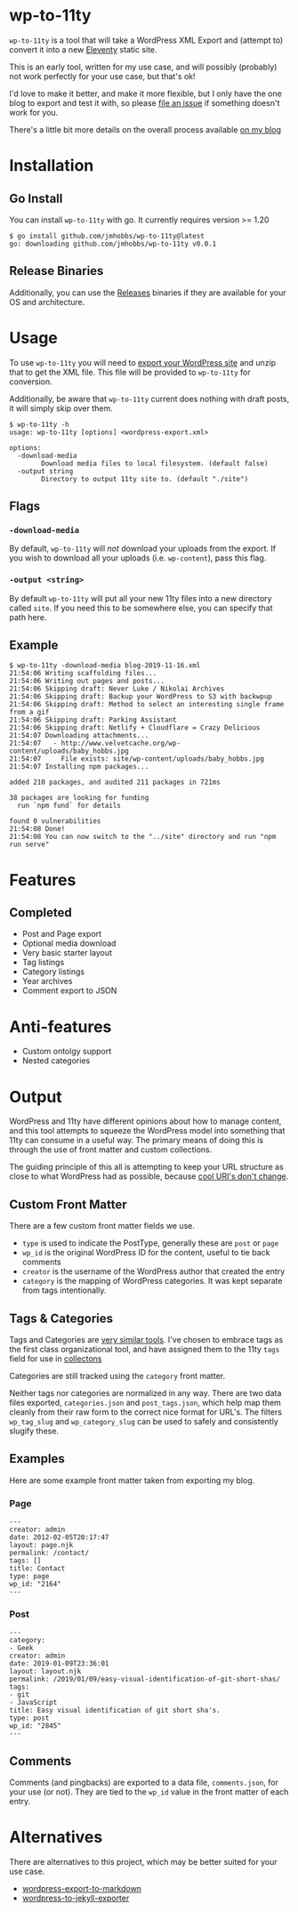 # wp-to-11ty

`wp-to-11ty` is a tool that will take a WordPress XML Export and (attempt to) convert it into a new [Eleventy](https://www.11ty.io/) static site.

This is an early tool, written for my use case, and will possibly (probably) not work perfectly for your use case, but that's ok!

I'd love to make it better, and make it more flexible, but I only have the one blog to export and test it with, so please [file an issue](https://github.com/jmhobbs/wp-to-11ty/issues/new) if something doesn't work for you.

There's a little bit more details on the overall process available [on my blog](https://velvetcache.org/2023/04/05/moving-from-wordpress-to-11ty/)

# Installation

## Go Install

You can install `wp-to-11ty` with go.  It currently requires version >= 1.20

```
$ go install github.com/jmhobbs/wp-to-11ty@latest
go: downloading github.com/jmhobbs/wp-to-11ty v0.0.1
```

## Release Binaries

Additionally, you can use the [Releases](https://github.com/jmhobbs/wp-to-11ty/releases) binaries if they are available for your OS and architecture.

# Usage

To use `wp-to-11ty` you will need to [export your WordPress site](https://wordpress.com/support/export/#export-content-to-another-word-press-site) and unzip that to get the XML file.  This file will be provided to `wp-to-11ty` for conversion.

Additionally, be aware that `wp-to-11ty` current does nothing with draft posts, it will simply skip over them.

```
$ wp-to-11ty -h
usage: wp-to-11ty [options] <wordpress-export.xml>

options:
  -download-media
    	Download media files to local filesystem. (default false)
  -output string
    	Directory to output 11ty site to. (default "./site")
```

## Flags

### `-download-media`

By default, `wp-to-11ty` will _not_ download your uploads from the export. If you wish to download all your uploads (i.e. `wp-content`), pass this flag.

### `-output <string>`

By default `wp-to-11ty` will put all your new 11ty files into a new directory called `site`.  If you need this to be somewhere else, you can specify that path here.

## Example

```
$ wp-to-11ty -download-media blog-2019-11-16.xml
21:54:06 Writing scaffolding files...
21:54:06 Writing out pages and posts...
21:54:06 Skipping draft: Never Luke / Nikolai Archives
21:54:06 Skipping draft: Backup your WordPress to S3 with backwpup
21:54:06 Skipping draft: Method to select an interesting single frame from a gif
21:54:06 Skipping draft: Parking Assistant
21:54:06 Skipping draft: Netlify + Cloudflare = Crazy Delicious
21:54:07 Downloading attachments...
21:54:07   - http://www.velvetcache.org/wp-content/uploads/baby_hobbs.jpg
21:54:07     File exists: site/wp-content/uploads/baby_hobbs.jpg
21:54:07 Installing npm packages...

added 210 packages, and audited 211 packages in 721ms

38 packages are looking for funding
  run `npm fund` for details

found 0 vulnerabilities
21:54:08 Done!
21:54:08 You can now switch to the "../site" directory and run "npm run serve"

```

# Features

## Completed

- Post and Page export
- Optional media download
- Very basic starter layout
- Tag listings
- Category listings
- Year archives
- Comment export to JSON

# Anti-features

- Custom ontolgy support
- Nested categories

# Output

WordPress and 11ty have different opinions about how to manage content, and this tool attempts to squeeze the WordPress model into something that 11ty can consume in a useful way.  The primary means of doing this is through the use of front matter and custom collections.

The guiding principle of this all is attempting to keep your URL structure as close to what WordPress had as possible, because [cool URI's don't change](https://www.w3.org/Provider/Style/URI).

## Custom Front Matter

There are a few custom front matter fields we use.

- `type` is used to indicate the PostType, generally these are `post` or `page`
- `wp_id` is the original WordPress ID for the content, useful to tie back comments
- `creator` is the username of the WordPress author that created the entry
- `category` is the mapping of WordPress categories. It was kept separate from tags intentionally.

## Tags & Categories

Tags and Categories are [very similar tools](https://wordpress.com/support/posts/categories-vs-tags/).  I've chosen to embrace tags as the first class organizational tool, and have assigned them to the 11ty `tags` field for use in [collectons](https://www.11ty.dev/docs/collections/)

Categories are still tracked using the `category` front matter.

Neither tags nor categories are normalized in any way.  There are two data files exported, `categories.json` and `post_tags.json`, which help map them cleanly from their raw form to the correct nice format for URL's.  The filters `wp_tag_slug` and `wp_category_slug` can be used to safely and consistently slugify these.

## Examples

Here are some example front matter taken from exporting my blog.

### Page

```
---
creator: admin
date: 2012-02-05T20:17:47
layout: page.njk
permalink: /contact/
tags: []
title: Contact
type: page
wp_id: "2164"
---
```

### Post

```
---
category:
- Geek
creator: admin
date: 2019-01-09T23:36:01
layout: layout.njk
permalink: /2019/01/09/easy-visual-identification-of-git-short-shas/
tags:
- git
- JavaScript
title: Easy visual identification of git short sha's.
type: post
wp_id: "2845"
---
```

## Comments

Comments (and pingbacks) are exported to a data file, `comments.json`, for your use (or not).  They are tied to the `wp_id` value in the front matter of each entry.

# Alternatives

There are alternatives to this project, which may be better suited for your use case.

- [wordpress-export-to-markdown](https://github.com/lonekorean/wordpress-export-to-markdown)
- [wordpress-to-jekyll-exporter](https://github.com/benbalter/wordpress-to-jekyll-exporter)
